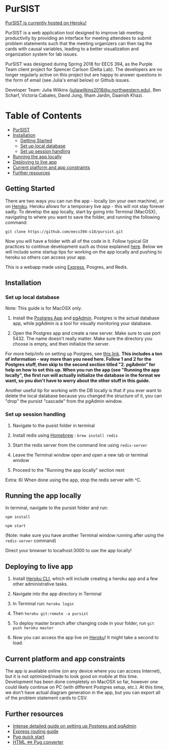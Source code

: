 # PurSIST

[PurSIST is currently hosted on Heroku!](http://pursist.herokuapp.com/)

PurSIST is a web application tool designed to improve lab meeting productivity by providing an interface for meeting attendees to submit problem statements such that the meeting organizers can then tag the cards with causal variables, leading to a better visualization and organization system for lab issues.

PurSIST was designed during Spring 2018 for EECS 394, as the Purple Team client project for Spencer Carlson (Delta Lab). The developers are no longer regularly active on this project but are happy to answer questions in the form of email (see Julia's email below) or Github issues.

Developer Team:
Julia Wilkins (juliawilkins2018@u.northwestern.edu), Ben Scharf, Victoria Cabales, David Jung, Ilham Jardin, Daanish Khazi.

Table of Contents
=================
<!--ts-->
	
   * [PurSIST](#pursist)
   * [Installation](#installation)
      * [Getting Started](#getting-started)
      * [Set up local database](#set-up-local-database)
      * [Set up session handling](#set-up-session-handling)
   * [Running the app locally](#running-the-app-locally)
   * [Deploying to live app](#deploying-to-live-app)
   * [Current platform and app constraints](#current-platform-and-app-constraints)
   * [Further resources](#further-resources)
<!--te-->

## Getting Started
There are two ways you can run the app - locally (on your own machine), or on [Heroku](http://pursist.herokuapp.com/). Heroku allows for a temporary live app - this will not stay forever sadly. To develop the app locally, start by going into Terminal (MacOSX), navigating to where you want to save the folder, and running the following command: 

```
git clone https://github.com/eecs394-s18/pursist.git

```
Now you will have a folder with all of the code in it. Follow typical Git practices to continue development such as those explained [here](https://guides.github.com/). Below we will include some startup tips for working on the app locally and pushing to heroku so others can access your app.

This is a webapp made using [Express](https://expressjs.com/), Posgres, and Redis. 

## Installation

### Set up local database

Note: This guide is for MacOSX only.

1) Install the [Postgres App](https://postgresapp.com/) and [pgAdmin](https://www.pgadmin.org/download/pgadmin-4-macos/). Postgres is the actual database app, while pgAdmin is a tool for visually monitoring your database.

2) Open the Postgres app and create a new server. Make sure to use port 5432. The name doesn't really matter. Make sure the directory you choose is empty, and then initialize the server.

For more help/info on setting up Postgres, see [this link](https://www.codementor.io/engineerapart/getting-started-with-postgresql-on-mac-osx-are8jcopb#1-postico-httpseggerappsatpostico). **This includes a ton of information - way more than you need here. Follow 1 and 2 for the Postgres stuff, then skip to the second section titled "2. pgAdmin" for help on how to set this up. When you run the app (see "Running the app locally", the first run will actually initialize the database in the format we want, so you don't have to worry about the other stuff in this guide.**

Another useful tip for working with the DB locally is that if you ever want to delete the local database because you changed the structure of it, you can "drop" the pursist "cascade" from the pgAdmin window.

### Set up session handling 

1) Navigate to the pusist folder in terminal

2) Install redis using [Homebrew](https://brew.sh/) : ```brew install redis```

3) Start the redis server from the command line using ```redis-server```

4) Leave the Terminal window open and open a new tab or terminal window

5) Proceed to the "Running the app locally" section next

Extra: 
6) When done using the app, stop the redis server with ^C.



## Running the app locally
In terminal, navigate to the pursist folder and run:

```
npm install

npm start
```

(Note: make sure you have another Terminal window running after using the ```redis-server``` command)

Direct your browser to localhost:3000 to use the app locally!

## Deploying to live app
1) Install [Heroku CLI](https://devcenter.heroku.com/articles/heroku-command-line), which will include creating a heroku app and a few other administrative tasks.

2) Navigate into the app directory in Terminal

3) In Terminal run: ```heroku login```

4) Then ```heroku git:remote -a pursist```

5) To deploy master branch after changing code in your folder, run ```git push heroku master```

6) Now you can access the app live on [Heroku](http://pursist.herokuapp.com/)! It might take a second to load.

## Current platform and app constraints
The app is available online (on any device where you can access Internet), but it is not optimized/made to look good on mobile at this time. Development has been done completely on MacOSX so far, however one could likely continue on PC (with different Postgres setup, etc.). At this time, we don't have actual diagram generation in the app, but you can export all of the problem statement cards to CSV.

## Further resources
- [Intense detailed guide on setting up Postgres and pgAdmin](https://www.codementor.io/engineerapart/getting-started-with-postgresql-on-mac-osx-are8jcopb#1-postico-httpseggerappsatpostico)
- [Express routing guide](https://expressjs.com/en/guide/routing.html)
- [Pug quick start](https://pugjs.org/api/getting-started.html)
- [HTML <=> Pug converter](https://pughtml.com/)